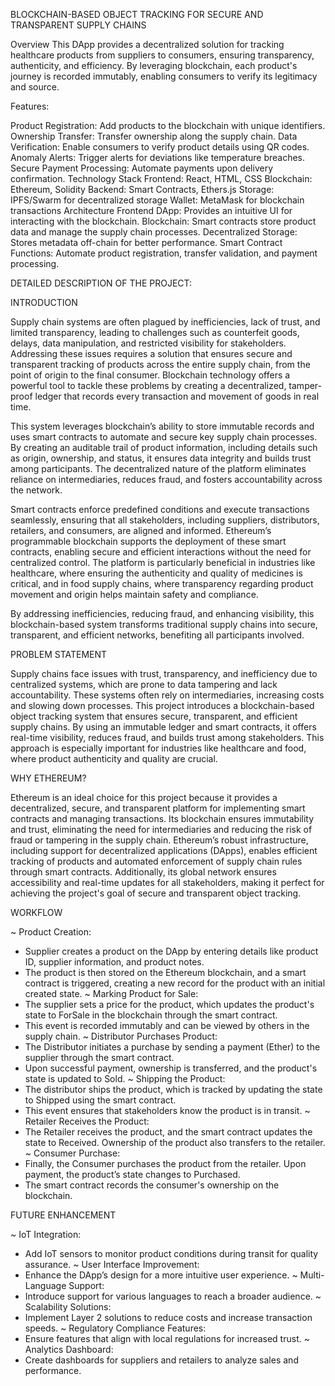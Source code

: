 BLOCKCHAIN-BASED OBJECT TRACKING FOR SECURE AND TRANSPARENT SUPPLY CHAINS

Overview
This DApp provides a decentralized solution for tracking healthcare products from suppliers to consumers, ensuring transparency, authenticity, and efficiency. By leveraging blockchain, each product's journey is recorded immutably, enabling consumers to verify its legitimacy and source.

Features:

Product Registration: Add products to the blockchain with unique identifiers.
Ownership Transfer: Transfer ownership along the supply chain.
Data Verification: Enable consumers to verify product details using QR codes.
Anomaly Alerts: Trigger alerts for deviations like temperature breaches.
Secure Payment Processing: Automate payments upon delivery confirmation.
Technology Stack
Frontend: React, HTML, CSS
Blockchain: Ethereum, Solidity
Backend: Smart Contracts, Ethers.js
Storage: IPFS/Swarm for decentralized storage
Wallet: MetaMask for blockchain transactions
Architecture
Frontend DApp: Provides an intuitive UI for interacting with the blockchain.
Blockchain: Smart contracts store product data and manage the supply chain processes.
Decentralized Storage: Stores metadata off-chain for better performance.
Smart Contract Functions: Automate product registration, transfer validation, and payment processing.





DETAILED DESCRIPTION OF THE PROJECT:


INTRODUCTION

Supply chain systems are often plagued by inefficiencies, lack of trust, and limited transparency, leading to challenges such as counterfeit goods, delays, data manipulation, and restricted visibility for stakeholders. Addressing these issues requires a solution that ensures secure and transparent tracking of products across the entire supply chain, from the point of origin to the final consumer. Blockchain technology offers a powerful tool to tackle these problems by creating a decentralized, tamper-proof ledger that records every transaction and movement of goods in real time.

This system leverages blockchain’s ability to store immutable records and uses smart contracts to automate and secure key supply chain processes. By creating an auditable trail of product information, including details such as origin, ownership, and status, it ensures data integrity and builds trust among participants. The decentralized nature of the platform eliminates reliance on intermediaries, reduces fraud, and fosters accountability across the network.

Smart contracts enforce predefined conditions and execute transactions seamlessly, ensuring that all stakeholders, including suppliers, distributors, retailers, and consumers, are aligned and informed. Ethereum’s programmable blockchain supports the deployment of these smart contracts, enabling secure and efficient interactions without the need for centralized control. The platform is particularly beneficial in industries like healthcare, where ensuring the authenticity and quality of medicines is critical, and in food supply chains, where transparency regarding product movement and origin helps maintain safety and compliance.

By addressing inefficiencies, reducing fraud, and enhancing visibility, this blockchain-based system transforms traditional supply chains into secure, transparent, and efficient networks, benefiting all participants involved.


PROBLEM STATEMENT

Supply chains face issues with trust, transparency, and inefficiency due to centralized systems, which are prone to data tampering and lack accountability. These systems often rely on intermediaries, increasing costs and slowing down processes. This project introduces a blockchain-based object tracking system that ensures secure, transparent, and efficient supply chains. By using an immutable ledger and smart contracts, it offers real-time visibility, reduces fraud, and builds trust among stakeholders. This approach is especially important for industries like healthcare and food, where product authenticity and quality are crucial.


WHY ETHEREUM?

Ethereum is an ideal choice for this project because it provides a decentralized, secure, and transparent platform for implementing smart contracts and managing transactions. Its blockchain ensures immutability and trust, eliminating the need for intermediaries and reducing the risk of fraud or tampering in the supply chain. Ethereum’s robust infrastructure, including support for decentralized applications (DApps), enables efficient tracking of products and automated enforcement of supply chain rules through smart contracts. Additionally, its global network ensures accessibility and real-time updates for all stakeholders, making it perfect for achieving the project's goal of secure and transparent object tracking.


WORKFLOW

~ Product Creation:
   - Supplier creates a product on the DApp by entering details like product ID, supplier information, and product notes. 
   - The product is then stored on the Ethereum blockchain, and a smart contract is triggered, creating a new record for the product with an initial created state.
~ Marking Product for Sale:
   - The supplier sets a price for the product, which updates the product's state to ForSale in the blockchain through the smart contract.
   - This event is recorded immutably and can be viewed by others in the supply chain.
~ Distributor Purchases Product:
   - The Distributor initiates a purchase by sending a payment (Ether) to the supplier through the smart contract.
   - Upon successful payment, ownership is transferred, and the product's state is updated to Sold.
~ Shipping the Product:
   - The distributor ships the product, which is tracked by updating the state to Shipped using the smart contract.
   - This event ensures that stakeholders know the product is in transit.
~ Retailer Receives the Product:
   - The Retailer receives the product, and the smart contract updates the state to Received. Ownership of the product also transfers to the retailer.
~ Consumer Purchase:
   - Finally, the Consumer purchases the product from the retailer. Upon payment, the product’s state changes to Purchased.
   - The smart contract records the consumer's ownership on the blockchain.

FUTURE ENHANCEMENT

~ IoT Integration: 
   - Add IoT sensors to monitor product conditions during transit for quality assurance.
~ User Interface Improvement: 
   - Enhance the DApp’s design for a more intuitive user experience.
~ Multi-Language Support: 
   - Introduce support for various languages to reach a broader audience.
~ Scalability Solutions: 
   - Implement Layer 2 solutions to reduce costs and increase transaction speeds.
~ Regulatory Compliance Features: 
   - Ensure features that align with local regulations for increased trust.
~ Analytics Dashboard: 
   - Create dashboards for suppliers and retailers to analyze sales and performance.
